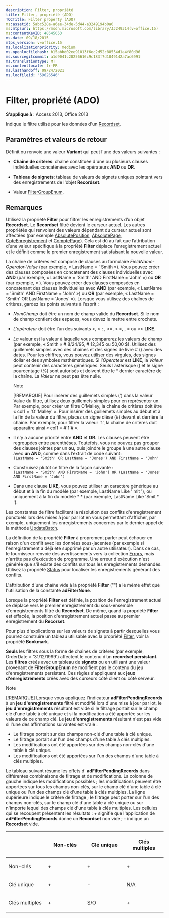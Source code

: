 ```yaml
---
description: Filter, propriété
title: Filter, propriété (ADO)
TOCTitle: Filter property (ADO)
ms:assetid: 5abc528a-a6ee-34de-5d44-a3249194b0a0
ms:mtpsurl: https://msdn.microsoft.com/library/JJ249314(v=office.15)
ms:contentKeyID: 48545053
ms.date: 09/18/2015
mtps_version: v=office.15
ms.localizationpriority: medium
ms.openlocfilehash: b15abbd02ee91013f6ec2d52c88554d1a4f80d96
ms.sourcegitcommit: a1d9041c20256616c9c183f7d1049142a7ac6991
ms.translationtype: MT
ms.contentlocale: fr-FR
ms.lasthandoff: 09/24/2021
ms.locfileid: "59626546"
---
```

# <a name="filter-property-ado"></a>Filter, propriété (ADO)


**S’applique à** : Access 2013, Office 2013

Indique le filtre utilisé pour les données d'un [Recordset](recordset-object-ado.md).

## <a name="settings-and-return-values"></a>Paramètres et valeurs de retour

Définit ou renvoie une valeur **Variant** qui peut l'une des valeurs suivantes :

  - **Chaîne de critères**: chaîne constituée d'une ou plusieurs clauses individuelles concaténées avec les opérateurs **AND** ou **OR**.

  - **Tableau de signets**: tableau de valeurs de signets uniques pointant vers des enregistrements de l'objet **Recordset**.

  - Valeur [FilterGroupEnum](filtergroupenum.md).

## <a name="remarks"></a>Remarques

Utilisez la propriété **Filter** pour filtrer les enregistrements d’un objet **Recordset**. Le **Recordset** filtré devient le curseur actuel. Les autres propriétés qui renvoient des valeurs dépendant du curseur actuel sont affectées (par exemple [AbsolutePosition](absoluteposition-property-ado.md), [AbsolutePage](absolutepage-property-ado.md), [CpteEnregistrement](recordcount-property-ado.md) et [ComptePage](pagecount-property-ado.md)). Cela est dû au fait que l’attribution d’une valeur spécifique à la propriété **Filter** déplace l’enregistrement actuel et le définit comme le premier enregistrement satisfaisant la nouvelle valeur.

La chaîne de critères est composé de clauses au formulaire *FieldName-Operator-Value* (par exemple, « LastName = ' Smith »). Vous pouvez créer des clauses composées en concatenant des clauses individuelles avec **AND** (par exemple, « LastName = 'Smith' AND FirstName = 'John' ») ou **OR** (par exemple, « ). Vous pouvez créer des clauses composées en concatenant des clauses individuelles avec **AND** (par exemple, « LastName = 'Smith' AND FirstName = 'John' ») ou **OR** (par exemple, « LastName = 'Smith' OR LastName = 'Jones' »). Lorsque vous utilisez des chaînes de critères, gardez les points suivants à l’esprit :

  - *NomChamp* doit être un nom de champ valide du **Recordset**. Si le nom de champ contient des espaces, vous devez le mettre entre crochets.

  - *L’opérateur* doit être l’un des suivants \<, \> : , \<=, \> =, , = ou \<\> **LIKE**.

  - *La* valeur est la valeur à laquelle vous comparerez les valeurs de champ (par exemple, « Smith » \# 8/24/95, \# 12,345 ou 50,00 $). Utilisez des guillemets simples avec des chaînes et des signes de livre \# () avec des dates. Pour les chiffres, vous pouvez utiliser des virgules, des signes dollar et des symboles mathématiques. Si l’*Operateur* est **LIKE**, la *Valeur* peut contenir des caractères génériques. Seuls l’astérisque () et le signe pourcentage (%) sont autorisés et doivent être le \* dernier caractère de la chaîne. La *Valeur* ne peut pas être nulle.

    > [!NOTE]
    > [!REMARQUE] Pour insérer des guillemets simples (') dans la valeur Value du filtre, utilisez deux guillemets simples pour en représenter un. Par exemple, pour créer un filtre O'Malley, la chaîne de critères doit être « col1 = 'O''Malley' ». Pour insérer des guillemets simples au début et à la fin de la valeur du filtre, placez un signe dièse (#) devant et derrière la chaîne. Par exemple, pour filtrer la valeur '1', la chaîne de critères doit apparaître ainsi « col1 = #'1'# ».

-   Il n'y a aucune priorité entre **AND** et **OR**. Les clauses peuvent être regroupées entre parenthèses. Toutefois, vous ne pouvez pas grouper des clauses jointes par un **ou,** puis joindre le groupe à une autre clause avec **un AND,** comme dans l’extrait de code suivant :  
 `(LastName = 'Smith' OR LastName = 'Jones') AND FirstName = 'John'`  
  
-   Construisez plutôt ce filtre de la façon suivante :  
 `(LastName = 'Smith' AND FirstName = 'John') OR (LastName = 'Jones' AND FirstName = 'John')`  

  - Dans une clause **LIKE,** vous pouvez utiliser un caractère générique au début et à la fin du modèle (par exemple, LastName Like ' mit '), ou uniquement à la fin du modèle \* \* (par exemple, LastName Like 'Smit \* ').

Les constantes de filtre facilitent la résolution des conflits d'enregistrement ponctuels lors des mises à jour par lot en vous permettant d'afficher, par exemple, uniquement les enregistrements concernés par le dernier appel de la méthode [UpdateBatch](updatebatch-method-ado.md).

La définition de la propriété **Filter** à proprement parler peut échouer en raison d'un conflit avec les données sous-jacentes (par exemple si l'enregistrement a déjà été supprimé par un autre utilisateur). Dans ce cas, le fournisseur renvoie des avertissements vers la collection [Errors](errors-collection-ado.md), mais n'arrête pas d'exécution de programme. Une erreur d'exécution n'est générée que s'il existe des conflits sur tous les enregistrements demandés. Utilisez la propriété [Status](status-property-ado-recordset.md) pour localiser les enregistrements générant des conflits.

L'attribution d'une chaîne vide à la propriété **Filter** ("") a le même effet que l'utilisation de la constante **adFilterNone**.

Lorsque la propriété **Filter** est définie, la position de l'enregistrement actuel se déplace vers le premier enregistrement du sous-ensemble d'enregistrements filtré du **Recordset**. De même, quand la propriété **Filter** est effacée, la position d'enregistrement actuel passe au premier enregistrement du **Recorset**.

Pour plus d'explications sur les valeurs de signets à partir desquelles vous pourrez construire un tableau utilisable avec la propriété [Filter](bookmark-property-ado.md), voir la propriété **Bookmark**.

**Seuls** les filtres sous la forme de chaînes de critères (par exemple, OrderDate \> '31/12/1999') affectent le contenu d’un **recordset persistant.** Les **filtres** créés avec un tableau de **signets** ou en utilisant une valeur provenant de **FilterGroupEnum** ne modifient pas le contenu du jeu d'enregistrements persistant. Ces règles s'appliquent aux **jeux d'enregistrements** créés avec des curseurs côté client ou côté serveur.

> [!NOTE]
> [!REMARQUE] Lorsque vous appliquez l'indicateur **adFilterPendingRecords** à un **jeu d'enregistrements** filtré et modifié lors d'une mise à jour par lot, le **jeu d'enregistrements** résultant est vide si le filtrage portait sur le champ clé d'une table à clé unique et si la modification a été apportée sur les valeurs de ce champ clé. Le **jeu d'enregistrements** résultant n'est pas vide si l'une des affirmations suivantes est vraie :
> - Le filtrage portait sur des champs non-clé d'une table à clé unique.
> - Le filtrage portait sur l'un des champs d'une table à clés multiples.
> - Les modifications ont été apportées sur des champs non-clés d'une table à clé unique.
> - Les modifications ont été apportées sur l'un des champs d'une table à clés multiples.

Le tableau suivant résume les effets d' **adFilterPendingRecords** dans différentes combinaisons de filtrage et de modifications. La colonne de gauche indique les modifications possibles ; les modifications peuvent être apportées sur tous les champs non-clés, sur le champ clé d'une table à clé unique ou l'un des champs clé d'une table à clés multiples. La ligne supérieure indique le critère de filtrage ; le filtrage peut porter sur l'un des champs non-clés, sur le champ clé d'une table à clé unique ou sur n'importe lequel des champs clé d'une table à clés multiples. Les cellules qui se recoupent présentent les résultats : + signifie que l'application de **adFilterPendingRecords** donne un **Recordset** non vide ; **-** indique un **Recordset** vide.

<table>
<colgroup>
<col style="width: 25%" />
<col style="width: 25%" />
<col style="width: 25%" />
<col style="width: 25%" />
</colgroup>
<thead>
<tr class="header">
<th><p><br />
</p></th>
<th><p>Non-clés</p></th>
<th><p>Clé unique</p></th>
<th><p>Clés multiples</p></th>
</tr>
</thead>
<tbody>
<tr class="odd">
<td><p>Non-clés</p></td>
<td><p>+</p></td>
<td><p>+</p></td>
<td><p>+</p></td>
</tr>
<tr class="even">
<td><p>Clé unique</p></td>
<td><p>+</p></td>
<td><p>-</p></td>
<td><p>N/A</p></td>
</tr>
<tr class="odd">
<td><p>Clés multiples</p></td>
<td><p>+</p></td>
<td><p>S/O</p></td>
<td><p>+</p></td>
</tr>
</tbody>
</table>

